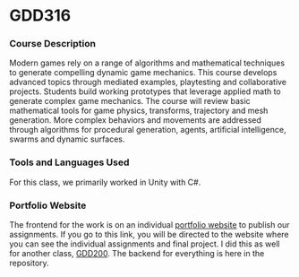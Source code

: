 # GDD316

### Course Description

Modern games rely on a range of algorithms and mathematical techniques to generate compelling dynamic game mechanics. This course develops advanced topics through mediated examples, playtesting and collaborative projects. Students build working prototypes that leverage applied math to generate complex game mechanics. The course will review basic mathematical tools for game physics, transforms, trajectory and mesh generation. More complex behaviors and movements are addressed through algorithms for procedural generation, agents, artificial intelligence, swarms and dynamic surfaces.

### Tools and Languages Used

For this class, we primarily worked in Unity with C#.

### Portfolio Website

The frontend for the work is on an individual [portfolio website](https://mywebspace.quinnipiac.edu/bajackson1/GDD_316/index.html) to publish our assignments. If you go to this link, you will be directed to the website where you can see the individual assignments and final project. I did this as well for another class, [GDD200](https://github.com/bjaxqq/GDD200). The backend for everything is here in the repository.
